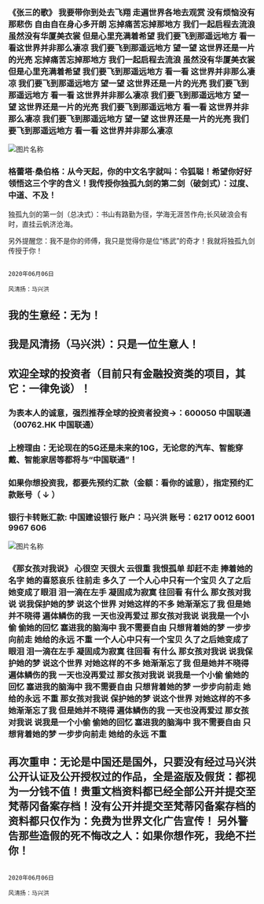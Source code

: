### 《张三的歌》 我要带你到处去飞翔  走遍世界各地去观赏 没有烦恼没有那悲伤 自由自在身心多开朗 忘掉痛苦忘掉那地方 我们一起启程去流浪 虽然没有华厦美衣裳 但是心里充满着希望 我们要飞到那遥远地方 看一看这世界并非那么凄凉 我们要飞到那遥远地方 望一望 这世界还是一片的光亮 忘掉痛苦忘掉那地方 我们一起启程去流浪 虽然没有华厦美衣裳 但是心里充满着希望 我们要飞到那遥远地方 看一看 这世界并非那么凄凉 我们要飞到那遥远地方 望一望 这世界还是一片的光亮 我们要飞到那遥远地方 看一看 这世界并非那么凄凉 我们要飞到那遥远地方 望一望 这世界还是一片的光亮 我们要飞到那遥远地方 看一看 这世界并非那么凄凉 我们要飞到那遥远地方 望一望 这世界还是一片的光亮  我们要飞到那遥远地方 看一看 这世界并非那么凄凉                                       
                                       
![图片名称](https://ss0.bdstatic.com/70cFvHSh_Q1YnxGkpoWK1HF6hhy/it/u=570600743,1773324529&fm=15&gp=0.jpg)
### 格蕾塔·桑伯格：从今天起，你的中文名字就叫：令狐聪！希望你好好领悟这三个字的含义！我传授你独孤九剑的第二剑（破剑式）：过度、中道、不及！

独孤九剑的第一剑（总决式）：书山有路勤为径，学海无涯苦作舟;长风破浪会有时，直挂云帆济沧海。

另外提醒您：我不是你的师傅，我只是觉得你是位“练武”的奇才！我就将独孤九剑传授于你！

                                                                                  2020年06月06日
                                                                                   风清扬：马兴洪

##  我的生意经：无为！

##  我是风清扬（马兴洪）：只是一位生意人！

##  欢迎全球的投资者（目前只有金融投资类的项目，其它：一律免谈）！

### 为表本人的诚意，强烈推荐全球的投资者投资->：600050 中国联通（00762.HK 中国联通）

### 上榜理由：无论现在的5G还是未来的10G，无论您的汽车、智能穿戴、智能家居等都将与“中国联通”！


                                 
### 如果你想投资我，都要先预约汇款（金额：看你的诚意），指定预约汇款账号（ ↓ ） 

### 银行卡转账汇款: 中国建设银行 账户：马兴洪  账号：6217 0012 6001 9967 606   

 
 ![图片名称](https://timgsa.baidu.com/timg?image&quality=80&size=b9999_10000&sec=1591084101933&di=b043fe4e670d6ce502d507d2cffa3470&imgtype=0&src=http%3A%2F%2Fwww.c-can.cn%2Fmedia%2Fkindeditor%2F2019%2F11%2Fa5589956-012f-11ea-8a0d-00163e162cba.png)

### 《那女孩对我说》  心很空 天很大 云很重 我恨孤单 却赶不走 捧着她的名字 她的喜怒哀乐 往前走 多久了  一个人心中只有一个宝贝 久了之后她变成了眼泪 泪一滴在左手 凝固成为寂寞 往回看 有什么 那女孩对我说 说我保护她的梦 说这个世界 对她这样的不多 她渐渐忘了我 但是她并不晓得 遍体鳞伤的我 一天也没再爱过 那女孩对我说 说我是一个小偷 偷她的回忆 塞进我的脑海中 我不需要自由 只想背着她的梦 一步步向前走 她给的永远 不重 一个人心中只有一个宝贝 久了之后她变成了眼泪 泪一滴在左手 凝固成为寂寞 往回看 有什么 那女孩对我说 说我保护她的梦 说这个世界 对她这样的不多 她渐渐忘了我 但是她并不晓得 遍体鳞伤的我 一天也没再爱过 那女孩对我说 说我是一个小偷 偷她的回忆 塞进我的脑海中  我不需要自由 只想背着她的梦 一步步向前走 她给的永远 不重  那女孩对我说 保护她的梦 说这个世界 对她这样的不多 她渐渐忘了我 但是她并不晓得 遍体鳞伤的我 一天也没再爱过  那女孩对我说 说我是一个小偷 偷她的回忆 塞进我的脑海中 我不需要自由 只想背着她的梦 一步步向前走 她给的永远 不重



## 再次重申：无论是中国还是国外，只要没有经过马兴洪公开认证及公开授权过的作品，全是盗版及假货：都视为一分钱不值！贵重文档资料都已经全部公开并提交至梵蒂冈备案存档！没有公开并提交至梵蒂冈备案存档的资料都只仅作为：免费为世界文化广告宣传！ 另外警告那些造假的死不悔改之人：如果你想作死，我绝不拦你！

                                                                                  2020年06月06日
                                                                                   风清扬：马兴洪

                

